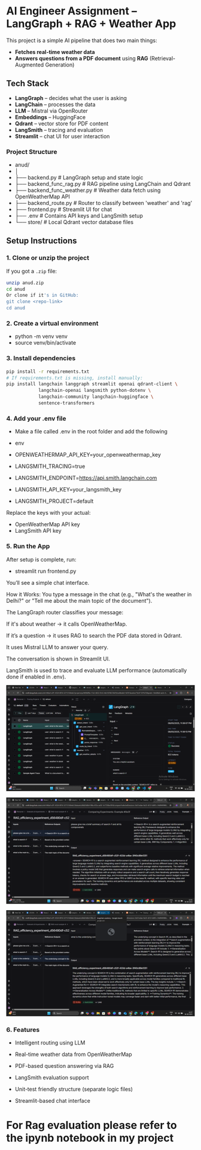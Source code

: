 # AI Engineer Assignment – LangGraph + RAG + Weather App

This project is a simple AI pipeline that does two main things:

-  **Fetches real-time weather data**
-  **Answers questions from a PDF document** using **RAG** (Retrieval-Augmented Generation)

##  Tech Stack

-  **LangGraph** – decides what the user is asking
-  **LangChain** – processes the data
-  **LLM** – Mistral via OpenRouter
-  **Embeddings** – HuggingFace
-  **Qdrant** – vector store for PDF content
-  **LangSmith** – tracing and evaluation
-  **Streamlit** – chat UI for user interaction


###  Project Structure
-  anud/
-  │
-  ├── backend.py                # LangGraph setup and state logic
-  ├── backend_func_rag.py       # RAG pipeline using LangChain and Qdrant
-  ├── backend_func_weather.py   # Weather data fetch using OpenWeatherMap API
-  ├── backend_route.py          # Router to classify between 'weather' and 'rag'
-  ├── frontend.py               # Streamlit UI for chat
-  ├── .env                      # Contains API keys and LangSmith setup
-  └── store/                    # Local Qdrant vector database files

## Setup Instructions

### 1. Clone or unzip the project

If you got a `.zip` file:

```bash
unzip anud.zip
cd anud
Or clone if it's in GitHub:
git clone <repo-link>
cd anud
```

### 2. Create a virtual environment
-  python -m venv venv
-  source venv/bin/activate

### 3. Install dependencies
```bash
pip install -r requirements.txt
# If requirements.txt is missing, install manually:
pip install langchain langgraph streamlit openai qdrant-client \
            langchain-openai langsmith python-dotenv \
            langchain-community langchain-huggingface \
            sentence-transformers
```
### 4. Add your .env file
-  Make a file called .env in the root folder and add the following
-  env
-  OPENWEATHERMAP_API_KEY=your_openweathermap_key

-  LANGSMITH_TRACING=true
-  LANGSMITH_ENDPOINT=https://api.smith.langchain.com
-  LANGSMITH_API_KEY=your_langsmith_key
-  LANGSMITH_PROJECT=default

Replace the keys with your actual:
-  OpenWeatherMap API key
-  LangSmith API key

### 5. Run the App
After setup is complete, run:
-  streamlit run frontend.py

You’ll see a simple chat interface.

How it Works:
You type a message in the chat (e.g., "What's the weather in Delhi?" or "Tell me about the main topic of the document").

The LangGraph router classifies your message:

If it's about weather → it calls OpenWeatherMap.

If it’s a question → it uses RAG to search the PDF data stored in Qdrant.

It uses Mistral LLM to answer your query.

The conversation is shown in Streamlit UI.

LangSmith is used to trace and evaluate LLM performance (automatically done if enabled in .env).



![Screenshot](https://github.com/Annad25/Multi-agent-Rag-Monitoring-with-Langsmith_/raw/main/Screenshot%20(73).png)

![Screenshot](https://github.com/Annad25/Multi-agent-Rag-Monitoring-with-Langsmith_/raw/main/Screenshot%20(75).png)

![Screenshot](https://github.com/Annad25/Multi-agent-Rag-Monitoring-with-Langsmith_/raw/main/Screenshot%20(76).png)

### 6. Features
- Intelligent routing using LLM

- Real-time weather data from OpenWeatherMap

- PDF-based question answering via RAG

- LangSmith evaluation support

- Unit-test friendly structure (separate logic files)

- Streamlit-based chat interface


# For Rag evaluation please refer to the ipynb notebook in my project 

